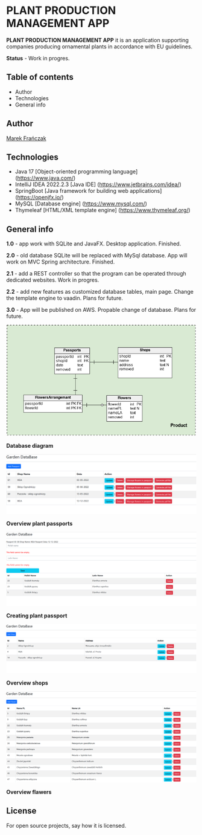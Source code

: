 # PLANT PRODUCTION MANAGEMENT APP

**PLANT PRODUCTION MANAGEMENT APP** it is an application supporting companies producing ornamental plants in accordance with EU guidelines.

**Status** - Work in progres.

## Table of contents

* Author
* Technologies
* General info

## Author
[Marek Frańczak](https://github.com/marekfranczak)

## Technologies
* Java 17 [Object-oriented programming language] (https://www.java.com/)
* IntelliJ IDEA 2022.2.3 [Java IDE] (https://www.jetbrains.com/idea/)
* SpringBoot [Java framework for building web applications] (https://openjfx.io/)
* MySQL [Database engine] (https://www.mysql.com/)
* Thymeleaf [HTML/XML template engine] (https://www.thymeleaf.org/)

## General info
**1.0** - app work with SQLite and JavaFX. Desktop application. Finished.

**2.0** - old database SQLite will be replaced with MySql database. App will work on MVC Spring architecture. Finished.

**2.1** - add a REST controller so that the program can be operated through dedicated websites. Work in progres.

**2.2** - add new features as customized database tables, main page. Change the template engine to vaadin. Plans for future.

**3.0** - App will be published on AWS. Propable change of database. Plans for future.

![Overview passports](Documents/DataBaseDiagram.png)

**Database diagram**

![Overview passports](Documents/42.png)

**Overview plant passports**

![Creating passport](Documents/52.png)

**Creating plant passport**

![Overview shops](Documents/12.png)

**Overview shops**

![Overview flawers](Documents/22.png)

**Overview flawers**

## License
For open source projects, say how it is licensed.
